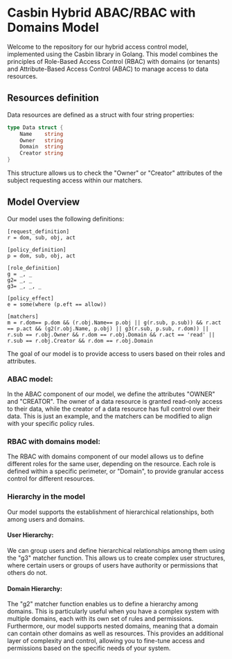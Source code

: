# Casbin Hybrid ABAC/RBAC with Domains Model

Welcome to the repository for our hybrid access control model, implemented using the Casbin library in Golang. This model combines the principles of Role-Based Access Control (RBAC) with domains (or tenants) and Attribute-Based Access Control (ABAC) to manage access to data resources.

## Resources definition

Data resources are defined as a struct with four string properties:

```go
type Data struct {
	Name    string
	Owner   string
	Domain  string
	Creator string
}
```

This structure allows us to check the "Owner" or "Creator" attributes of the subject requesting access within our matchers.

## Model Overview

Our model uses the following definitions:

```
[request_definition]
r = dom, sub, obj, act

[policy_definition]
p = dom, sub, obj, act

[role_definition]
g = _, _
g2= _, _
g3= _, _, _

[policy_effect]
e = some(where (p.eft == allow))

[matchers]
m = r.dom== p.dom && (r.obj.Name== p.obj || g(r.sub, p.sub)) && r.act == p.act && (g2(r.obj.Name, p.obj) || g3(r.sub, p.sub, r.dom)) || r.sub == r.obj.Owner && r.dom == r.obj.Domain && r.act == 'read' || r.sub == r.obj.Creator && r.dom == r.obj.Domain
```

The goal of our model is to provide access to users based on their roles and attributes. 

### ABAC model:

In the ABAC component of our model, we define the attributes "OWNER" and "CREATOR". The owner of a data resource is granted read-only access to their data, while the creator of a data resource has full control over their data. This is just an example, and the matchers can be modified to align with your specific policy rules.

### RBAC with domains model:

The RBAC with domains component of our model allows us to define different roles for the same user, depending on the resource. Each role is defined within a specific perimeter, or "Domain", to provide granular access control for different resources.

### Hierarchy in the model

Our model supports the establishment of hierarchical relationships, both among users and domains.

#### User Hierarchy:

We can group users and define hierarchical relationships among them using the "g3" matcher function. This allows us to create complex user structures, where certain users or groups of users have authority or permissions that others do not.

#### Domain Hierarchy:

The "g2" matcher function enables us to define a hierarchy among domains. This is particularly useful when you have a complex system with multiple domains, each with its own set of rules and permissions. Furthermore, our model supports nested domains, meaning that a domain can contain other domains as well as resources. This provides an additional layer of complexity and control, allowing you to fine-tune access and permissions based on the specific needs of your system.
